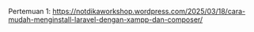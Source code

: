 Pertemuan 1:
https://notdikaworkshop.wordpress.com/2025/03/18/cara-mudah-menginstall-laravel-dengan-xampp-dan-composer/